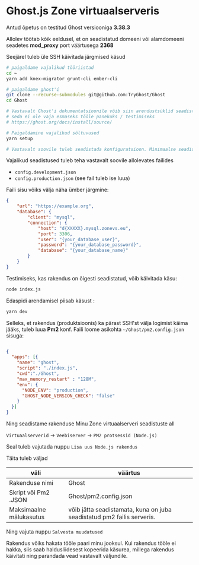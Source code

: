 # Ghost.js Zone virtuaalserveris

Antud õpetus on testitud Ghost versiooniga **3.38.3**

Allolev töötab kõik eeldusel, et on seadistatud domeeni või alamdomeeni seadetes **mod_proxy** port väärtusega **2368**

Seejärel tuleb üle SSH käivitada järgmised käsud

```bash
# paigaldame vajalikud tööriistad
cd ~
yarn add knex-migrator grunt-cli ember-cli

# paigaldame ghost'i
git clone --recurse-submodules git@github.com:TryGhost/Ghost
cd Ghost

# Vastavalt Ghost'i dokumentatsioonile võib siin arendustsüklid seadistada, 
# seda ei ole vaja esmaseks tööle panekuks / testimiseks
# https://ghost.org/docs/install/source/

# Paigaldamine vajalikud sõltuvused
yarn setup

# Vastavalt soovile tuleb seadistada konfiguratsioon. Minimaalse seadistusena tuleb seadistada andmebaas. https://ghost.org/docs/concepts/config/#database NB! zone's on host väärtus tuleb võtta Minu Zone halduspaneelist MySQL alamlehelt
```

Vajalikud seadistused tuleb teha vastavalt soovile allolevates failides
+ `config.development.json` 
+ `config.production.json` (see fail tuleb ise luua)

Faili sisu võiks välja näha ümber järgmine:

```json
{
    "url": "https://example.org",
    "database": {
        "client": "mysql",
        "connection": {
            "host": "d{XXXXX}.mysql.zonevs.eu",
            "port": 3306,
            "user": "{your_database_user}",
            "password": "{your_database_password}",
            "database": "{your_database_name}"
        }
    }
}

```

Testimiseks, kas rakendus on õigesti seadistatud, võib käivitada käsu:

```sh
node index.js
```

Edaspidi arendamisel piisab käsust :

```sh
yarn dev
```

Selleks, et rakendus (produktsioonis) ka pärast SSH'st välja logimist käima jääks, tuleb luua **Pm2** konf. Faili loome asikohta `~/Ghost/pm2.config.json` sisuga:

```json

{
  "apps": [{
    "name": "ghost",
    "script": "./index.js",
    "cwd":"./Ghost",
    "max_memory_restart" : "128M",
    "env": {
      "NODE_ENV": "production",
      "GHOST_NODE_VERSION_CHECK": "false"
    }
  }]
}
```

Ning seadistame rakenduse Minu Zone virtuaalserveri seadistuste all

`Virtuaalserverid` -> `Veebiserver` -> `PM2 protsessid (Node.js)`

Seal tuleb vajutada nuppu `Lisa uus Node.js rakendus`

Täita tuleb väljad

| väli | väärtus |
| --- | --- |
| Rakenduse nimi | Ghost |
| Skript või Pm2 .JSON | Ghost/pm2.config.json |
| Maksimaalne mälukasutus | võib jätta seadistamata, kuna on juba seadistatud pm2 failis serveris. |

Ning vajuta nuppu `Salvesta muudatused`

Rakendus võiks hakata tööle paari minu jooksul. Kui rakendus tööle ei hakka, siis saab haldusliidesest kopeerida käsurea, millega rakendus käivitati ning parandada vead vastavalt väljundile.

